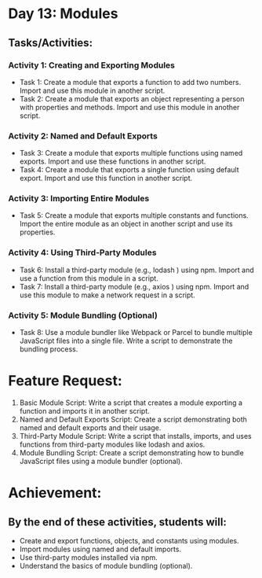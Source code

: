 # Day 13: Modules

## Tasks/Activities:

### Activity 1: Creating and Exporting Modules

- Task 1: Create a module that exports a function to add two numbers. Import and use this module in another script.
- Task 2: Create a module that exports an object representing a person with properties and methods. Import and use this module in another script.

### Activity 2: Named and Default Exports

- Task 3: Create a module that exports multiple functions using named exports. Import and use these functions in another script.
- Task 4: Create a module that exports a single function using default export. Import and use this function in another script.

### Activity 3: Importing Entire Modules

- Task 5: Create a module that exports multiple constants and functions. Import the entire module as an object in another script and use its properties.

### Activity 4: Using Third-Party Modules

- Task 6: Install a third-party module (e.g., lodash ) using npm. Import and use a function from this module in a script.
- Task 7: Install a third-party module (e.g., axios ) using npm. Import and use this module to make a network request in a script.

### Activity 5: Module Bundling (Optional)

- Task 8: Use a module bundler like Webpack or Parcel to bundle multiple JavaScript files into a single file. Write a script to demonstrate the bundling
  process.

# Feature Request:

1. Basic Module Script: Write a script that creates a module exporting a function and imports it in another script.
2. Named and Default Exports Script: Create a script demonstrating both named and default exports and their usage.
3. Third-Party Module Script: Write a script that installs, imports, and uses functions from third-party modules like lodash and axios.
4. Module Bundling Script: Create a script demonstrating how to bundle JavaScript files using a module bundler (optional).

# Achievement:

## By the end of these activities, students will:

- Create and export functions, objects, and constants using modules.
- Import modules using named and default imports.
- Use third-party modules installed via npm.
- Understand the basics of module bundling (optional).
